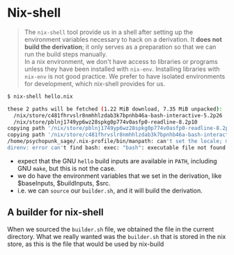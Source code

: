 # Nix-shell

> The `nix-shell` tool provide us in a shell after setting up the environment variables necessary to hack on a derivation. It **does not build the derivation**; it only serves as a preparation so that we can run the build steps manually.<br>
>  In a nix environment, we don't have access to libraries or programs unless they have been installed with `nix-env`. Installing libraries with `nix-env` is not good practice. We prefer to have isolated environments for development, which nix-shell provides for us.

```sh
$ nix-shell hello.nix

these 2 paths will be fetched (1.22 MiB download, 7.35 MiB unpacked):
  /nix/store/c481fhrvslr8nmhhlzdab3k7bpnhb46a-bash-interactive-5.2p26
  /nix/store/pblnj1749yp6wz28spkg0p774v0asfp0-readline-8.2p10
copying path '/nix/store/pblnj1749yp6wz28spkg0p774v0asfp0-readline-8.2p10' from 'https://cache.nixos.org'...
copying path '/nix/store/c481fhrvslr8nmhhlzdab3k7bpnhb46a-bash-interactive-5.2p26' from 'https://cache.nixos.org'...
/home/psychopunk_sage/.nix-profile/bin/manpath: can't set the locale; make sure $LC_* and $LANG are correct
direnv: error can't find bash: exec: "bash": executable file not found in $PATH
```
* expect that the GNU `hello` build inputs are available in `PATH`, including GNU `make`, but this is not the case.
* we do have the environment variables that we set in the derivation, like $baseInputs, $buildInputs, $src. 
* i.e. we can `source` our `builder.sh`, and it will build the derivation.

## A builder for nix-shell

When we sourced the `builder.sh` file, we obtained the file in the current directory. What we really wanted was the `builder.sh` that is stored in the nix store, as this is the file that would be used by nix-build